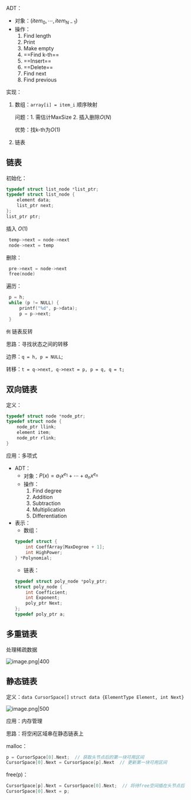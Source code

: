 ADT：

+ 对象：$(item_0,\cdots,item_{N-1})$
+ 操作：
	1. Find length
	2. Print
	3. Make empty
	4. ==Find k-th==
	5. ==Insert==
	6. ==Delete==
	7. Find next
	8. Find previous

实现：

1. 数组：`array[i] = item_i` 顺序映射

	问题：1. 需估计MaxSize  2. 插入删除$O(N)$

	优势：找k-th为$O(1)$

2. 链表

## 链表
初始化：
```c
typedef struct list_node *list_ptr;
typedef struct list_node {
	element data;
	list_ptr next;
};
list_ptr ptr;
```

插入  $O(1)$
```c
 temp->next = node->next
 node->next = temp
```

删除：
```c
 pre->next = node->next
 free(node)
```

遍历：
```c
 p = h;
 while (p != NULL) {
	 printf("%d", p->data);
	 p = p->next;
 }
```

`例` 链表反转

思路：寻找状态之间的转移

边界：`q = h, p = NULL`;

转移：`t = q->next, q->next = p, p = q, q = t;`

## 双向链表
定义：
```c
typedef struct node *node_ptr;
typedef struct node {
	node_ptr llink;
	element item;
	node_ptr rlink;
}
```

应用：多项式

+ ADT：
	+ 对象：$P(x)=a_1x^{e_1}+\cdots+a_nx^{e_n}$
	+ 操作：
		1. Find degree
		2. Addition
		3. Subtraction
		4. Multiplication
		5. Differentiation
+ 表示：
	+ 数组：
	```c
	typedef struct {
		int CoeffArray[MaxDegree + 1];
		int HighPower;
	} *Polynomial;
	```
	+ 链表：
	```c
	typedef struct poly_node *poly_ptr;
	struct poly_node {
		int Coefficient;
		int Exponent;
		poly_ptr Next;
	};
	typedef poly_ptr a;
	```

## 多重链表
处理稀疏数据

![image.png|400](https://s2.loli.net/2023/10/10/FuxzVPdHQhGJ8Bj.png)

## 静态链表
定义：`data CursorSpace[]` `struct data {ElementType Element, int Next}`

![image.png|500](https://s2.loli.net/2023/10/10/Jl9V1ta3YdPpBOK.png)

应用：内存管理

思路：将空闲区域串在静态链表上

malloc：
```c
p = CursorSpace[0].Next;  // 获取头节点后的第一块可用区间
CursorSpace[0].Next = CursorSpace[p].Next  // 更新第一块可用区间
```

free(p)：
```c
CursorSpace[p].Next = CursorSpace[0].Next;  // 将待free空间插在头节点后
CursorSpace[0].Next = p;
```